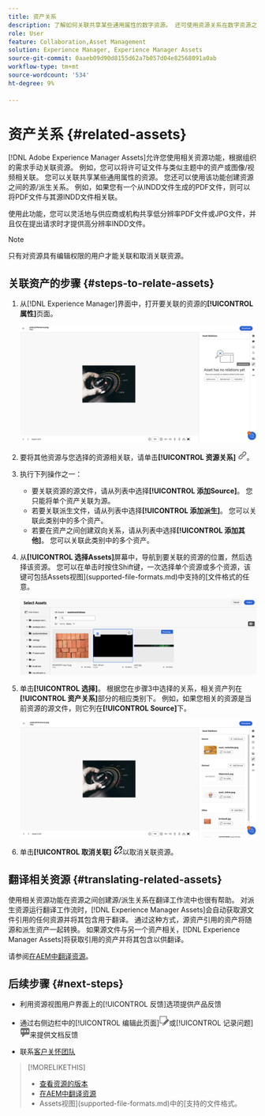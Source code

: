 ```yaml
---
title: 资产关系
description: 了解如何关联共享某些通用属性的数字资源。 还可使用资源关系在数字资源之间创建源派生的关系。
role: User
feature: Collaboration,Asset Management
solution: Experience Manager, Experience Manager Assets
source-git-commit: 0aaeb09d90d8155d62a7b057d04e82568091a0ab
workflow-type: tm+mt
source-wordcount: '534'
ht-degree: 9%

---
```


# 资产关系 {#related-assets}

[!DNL Adobe Experience Manager Assets]允许您使用相关资源功能，根据组织的需求手动关联资源。 例如，您可以将许可证文件与类似主题中的资产或图像/视频相关联。 您可以关联共享某些通用属性的资源。 您还可以使用该功能创建资源之间的源/派生关系。 例如，如果您有一个从INDD文件生成的PDF文件，则可以将PDF文件与其源INDD文件相关联。

使用此功能，您可以灵活地与供应商或机构共享低分辨率PDF文件或JPG文件，并且仅在提出请求时才提供高分辨率INDD文件。

>[!NOTE]
>
>只有对资源具有编辑权限的用户才能关联和取消关联资源。

## 关联资产的步骤 {#steps-to-relate-assets}

1. 从[!DNL Experience Manager]界面中，打开要关联的资源的&#x200B;**[!UICONTROL 属性]**&#x200B;页面。

   ![打开资产的“属性”页面以关联该资产](assets/asset-properties-relate-assets.png)

1. 要将其他资源与您选择的资源相关联，请单击&#x200B;**[!UICONTROL 资源关系]** ![相关资源](assets/do-not-localize/link-relate.png)。
1. 执行下列操作之一：

   * 要关联资源的源文件，请从列表中选择&#x200B;**[!UICONTROL 添加Source]**。 您只能将单个资产关联为源。
   * 若要关联派生文件，请从列表中选择&#x200B;**[!UICONTROL 添加派生]**。 您可以关联此类别中的多个资产。
   * 若要在资产之间创建双向关系，请从列表中选择&#x200B;**[!UICONTROL 添加其他]**。 您可以关联此类别中的多个资产。

1. 从&#x200B;**[!UICONTROL 选择Assets]**&#x200B;屏幕中，导航到要关联的资源的位置，然后选择该资源。 您可以在单击时按住Shift键，一次选择单个资源或多个资源，该键可包括Assets视图](supported-file-formats.md)中支持的[文件格式的任意。

   ![添加相关资源](assets/add-related-asset.png)

1. 单击&#x200B;**[!UICONTROL 选择]**。 根据您在步骤3中选择的关系，相关资产列在&#x200B;**[!UICONTROL 资产关系]**&#x200B;部分的相应类别下。 例如，如果您相关的资源是当前资源的源文件，则它列在&#x200B;**[!UICONTROL Source]**&#x200B;下。

   ![Assets关系示例](assets/asset-relations-example.png)

1. 单击&#x200B;**[!UICONTROL 取消关联]** ![取消关联可用于每个部分([!UICONTROL Source]、[!UICONTROL 派生]和[!UICONTROL 其他])中所有相关资源的资源](assets/do-not-localize/link-unrelate-icon.png)以取消关联资源。

## 翻译相关资源 {#translating-related-assets}

使用相关资源功能在资源之间创建源/派生关系在翻译工作流中也很有帮助。 对派生资源运行翻译工作流时，[!DNL Experience Manager Assets]会自动获取源文件引用的任何资源并将其包含用于翻译。 通过这种方式，源资产引用的资产将随源和派生资产一起转换。 如果源文件与另一个资产相关，[!DNL Experience Manager Assets]将获取引用的资产并将其包含以供翻译。

请参阅[在AEM中翻译资源](https://experienceleague.adobe.com/en/docs/experience-manager-cloud-service/content/assets/admin/translate-assets)。

## 后续步骤 {#next-steps}

* 利用资源视图用户界面上的[!UICONTROL 反馈]选项提供产品反馈

* 通过右侧边栏中的[!UICONTROL 编辑此页面]![编辑页面](assets/do-not-localize/edit-page.png)或[!UICONTROL 记录问题]![创建 GitHub 问题](assets/do-not-localize/github-issue.png)来提供文档反馈

* 联系[客户关怀团队](https://experienceleague.adobe.com/?support-solution=General#support)

>[!MORELIKETHIS]
>
>* [查看资源的版本](manage-organize.md#view-versions)
>* [在AEM中翻译资源](https://experienceleague.adobe.com/en/docs/experience-manager-cloud-service/content/assets/admin/translate-assets)
>* Assets视图](supported-file-formats.md)中的[支持的文件格式。
